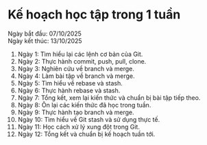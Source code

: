 # Kế hoạch học tập trong 1 tuần

Ngày bắt đầu: 07/10/2025  
Ngày kết thúc: 13/10/2025

1. Ngày 1: Tìm hiểu lại các lệnh cơ bản của Git.  
2. Ngày 2: Thực hành commit, push, pull, clone.  
3. Ngày 3: Nghiên cứu về branch và merge.  
4. Ngày 4: Làm bài tập về branch và merge.  
5. Ngày 5: Tìm hiểu về rebase và stash.  
6. Ngày 6: Thực hành rebase và stash.  
7. Ngày 7: Tổng kết, xem lại kiến thức và chuẩn bị bài tập tiếp theo.
8. Ngày 8: Ôn lại các kiến thức đã học trong tuần.  
9. Ngày 9: Thực hành tạo branch và merge.  
10. Ngày 10: Tìm hiểu về Git stash và sử dụng thực tế.
11. Ngày 11: Học cách xử lý xung đột trong Git.
12. Ngày 12: Tổng kết và chuẩn bị kế hoạch tuần tới.
